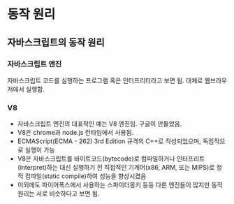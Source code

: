 # 동작 원리

## 자바스크립트의 동작 원리

### 자바스크립트 엔진

자바스크립트 코드를 실행하는 프로그램 혹은 인터프리터라고 보면 됨. 대체로 웹브라우저에서 실행함.

### V8

* 자바스크립트 엔진의 대표적인 예는 V8 엔진임.  구글이 만들었음.
* V8은 chrome과 node.js 런타임에서 사용됨. 
* ECMAScript\(ECMA - 262\) 3rd Edition 규격의 C++로 작성되었으며, 독립적으로 실행이 가능
* V8은 자바스크립트를 바이트코드\(bytecode\)로 컴파일하거나 인터프리트\(interpret\)하는 대신 실행하기 전 직접적인 기계어\(x86, ARM, 또는 MIPS\)로 정적 컴파일\(static compile\)하여 성능을 향상시켰음
* 이외에도 파이어폭스에서 사용하는 스파이더몽키 등등 다른 엔진들이 많지만 동작 원리는 서로 비슷하다고 보면 됨.

## 

